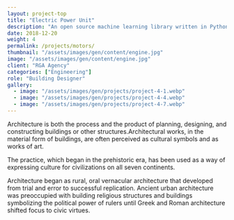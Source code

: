 ```yaml
---
layout: project-top
title: "Electric Power Unit"
description: "An open source machine learning library written in Python"
date: 2018-12-20
weight: 4
permalink: /projects/motors/
thumbnail: "/assets/images/gen/content/engine.jpg"
image: "/assets/images/gen/content/engine.jpg"
client: "RGA Agency"
categories: ["Engineering"]
role: "Building Designer"
gallery:
  - image: "/assets/images/gen/projects/project-4-1.webp"
  - image: "/assets/images/gen/projects/project-4-4.webp"
  - image: "/assets/images/gen/projects/project-4-7.webp"
---
```


Architecture is both the process and the product of planning, designing, and constructing buildings or other structures.Architectural works, in the material form of buildings, are often perceived as cultural symbols and as works of art.

The practice, which began in the prehistoric era, has been used as a way of expressing culture for civilizations on all seven continents.

Architecture began as rural, oral vernacular architecture that developed from trial and error to successful replication. Ancient urban architecture was preoccupied with building religious structures and buildings symbolizing the political power of rulers until Greek and Roman architecture shifted focus to civic virtues.
